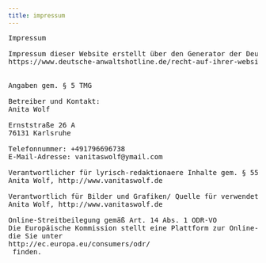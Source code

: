 ```yaml
---
title: impressum
---
```

<pre>
Impressum

Impressum dieser Website erstellt über den Generator der Deutschen Anwaltshotline AG 
<div class="links">https://www.deutsche-anwaltshotline.de/recht-auf-ihrer-website/impressum-generator</div>

Angaben gem. § 5 TMG

Betreiber und Kontakt:
Anita Wolf

Ernststraße 26 A
76131 Karlsruhe

Telefonnummer: +491796696738
E-Mail-Adresse: vanitaswolf@ymail.com

Verantwortlicher für lyrisch-redaktionaere Inhalte gem. § 55 II RstV:
Anita Wolf, http://www.vanitaswolf.de

Verantwortlich für Bilder und Grafiken/ Quelle für verwendetes Bilder- und Grafikmaterial:
Anita Wolf, http://www.vanitaswolf.de

Online-Streitbeilegung gemäß Art. 14 Abs. 1 ODR-VO
Die Europäische Kommission stellt eine Plattform zur Online-Streitbeilegung (OS) bereit, 
die Sie unter <div class="links">http://ec.europa.eu/consumers/odr/</div> finden.
</pre>
